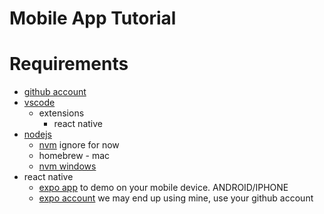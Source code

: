 # Mobile App Tutorial

# Requirements
  * [github account](https://github.com/join?source=header-home)
  * [vscode](https://code.visualstudio.com/download)
    * extensions
      * react native
  * [nodejs](https://nodejs.org/en/download/)
    * [nvm](https://github.com/creationix/nvm) ignore for now
    * homebrew - mac
    * [nvm windows](https://github.com/coreybutler/nvm-windows)
  * react native
    * [expo app](https://expo.io/tools#client) to demo on your mobile device. ANDROID/IPHONE
    * [expo account](https://expo.io/signup) we may end up using mine, use your github account
    
